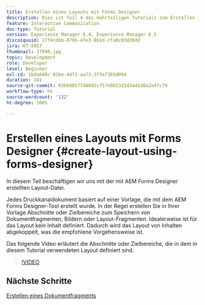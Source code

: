```yaml
---
title: Erstellen eines Layouts mit Forms Designer
description: Dies ist Teil 4 des mehrteiligen Tutorials zum Erstellen Ihres ersten Dokuments zur interaktiven Kommunikation für den Druckkanal. In diesem Teil beschäftigen wir uns mit der mit AEM Forms Designer erstellten Layout-Datei.
feature: Interactive Communication
doc-type: Tutorial
version: Experience Manager 6.4, Experience Manager 6.5
discoiquuid: 17f4cdbb-079b-4fe3-861d-cfa0c03d30dd
jira: KT-5957
thumbnail: 37890.jpg
topic: Development
role: Developer
level: Beginner
exl-id: 1bda648c-01be-44f1-aa73-3f5e7365d094
duration: 141
source-git-commit: 03b68057748892c757e0b5315d3a41d0a2e4fc79
workflow-type: ht
source-wordcount: '132'
ht-degree: 100%

---
```


# Erstellen eines Layouts mit Forms Designer {#create-layout-using-forms-designer}

In diesem Teil beschäftigen wir uns mit der mit AEM Forms Designer erstellten Layout-Datei.

Jedes Druckkanaldokument basiert auf einer Vorlage, die mit dem AEM Forms Designer-Tool erstellt wurde. In der Regel erstellen Sie in Ihrer Vorlage Abschnitte oder Zielbereiche zum Speichern von Dokumentfragmenten, Bildern oder Layout-Fragmenten. Idealerweise ist für das Layout kein Inhalt definiert. Dadurch wird das Layout von Inhalten abgekoppelt, was die empfohlene Vorgehensweise ist.

Das folgende Video erläutert die Abschnitte oder Zielbereiche, die in dem in diesem Tutorial verwendeten Layout definiert sind.

>[!VIDEO](https://video.tv.adobe.com/v/37890?quality=12&learn=on)

## Nächste Schritte

[Erstellen eines Dokumentfragments](./create-document-fragment.md)
